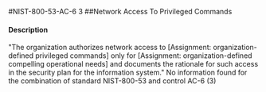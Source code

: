 #NIST-800-53-AC-6 3
##Network Access To Privileged Commands
#### Description
"The organization authorizes network access to [Assignment: organization-defined privileged commands] only for [Assignment: organization-defined compelling operational needs] and documents the rationale for such access in the security plan for the information system."
No information found for the combination of standard NIST-800-53 and control AC-6 (3)

